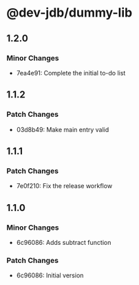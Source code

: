 # @dev-jdb/dummy-lib

## 1.2.0

### Minor Changes

- 7ea4e91: Complete the initial to-do list

## 1.1.2

### Patch Changes

- 03d8b49: Make main entry valid

## 1.1.1

### Patch Changes

- 7e0f210: Fix the release workflow

## 1.1.0

### Minor Changes

- 6c96086: Adds subtract function

### Patch Changes

- 6c96086: Initial version
